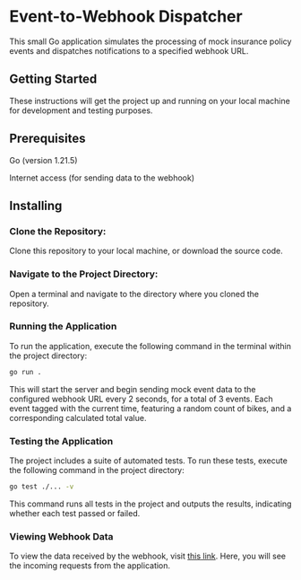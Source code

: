 # Event-to-Webhook Dispatcher
This small Go application simulates the processing of mock insurance policy events and dispatches notifications to a specified webhook URL. 

## Getting Started
These instructions will get the project up and running on your local machine for development and testing purposes.

## Prerequisites
Go (version 1.21.5)

Internet access (for sending data to the webhook)

## Installing
### Clone the Repository:
Clone this repository to your local machine, or download the source code.

### Navigate to the Project Directory:
Open a terminal and navigate to the directory where you cloned the repository.

### Running the Application
To run the application, execute the following command in the terminal within the project directory:

~~~ bash
go run .
~~~ 
This will start the server and begin sending mock event data to the configured webhook URL every 2 seconds, for a total of 3 events. Each event tagged with the current time, featuring a random count of bikes, and a corresponding calculated total value.

### Testing the Application
The project includes a suite of automated tests. To run these tests, execute the following command in the project directory:

~~~ bash
go test ./... -v
~~~ 
This command runs all tests in the project and outputs the results, indicating whether each test passed or failed.

### Viewing Webhook Data
To view the data received by the webhook, visit [this link](https://webhook.site/#!/2898cf90-f0a5-4718-b5cd-9ab40fa2f498/7a51d7db-7d67-4cf0-95ec-4be3d7c3c898/1). Here, you will see the incoming requests from the application.